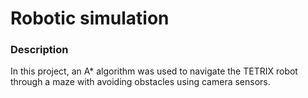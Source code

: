 # Robotic simulation 

### Description
In this project, an A* algorithm was used to navigate the TETRIX robot through a maze with avoiding obstacles using camera sensors.


